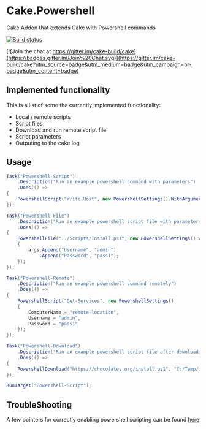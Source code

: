 # Cake.Powershell

Cake Addon that extends Cake with Powershell commands

[![Build status](https://ci.appveyor.com/api/projects/status/5g0u2757tix9se6f?svg=true)](https://ci.appveyor.com/project/PhillipSharpe/cake-powershell)

[![Join the chat at https://gitter.im/cake-build/cake](https://badges.gitter.im/Join%20Chat.svg)](https://gitter.im/cake-build/cake?utm_source=badge&utm_medium=badge&utm_campaign=pr-badge&utm_content=badge)



## Implemented functionality

This is a list of some the currently implemented functionality:

* Local / remote scripts
* Script files
* Download and run remote script file
* Script parameters
* Outputing to the cake log



## Usage

```csharp
Task("Powershell-Script")
    .Description("Run an example powershell command with parameters")
    .Does(() =>
{
    PowershellScript("Write-Host", new PowershellSettings().WithArguments(args => { args.Append("Testing..."); });
});

Task("Powershell-File")
    .Description("Run an example powershell script file with parameters")
    .Does(() =>
{
    PowershellFile("../Scripts/Install.ps1", new PowershellSettings().WithArguments(args => 
	{ 
		args.Append("Username", "admin")
			.Append("Password", "pass1");
	});
});

Task("Powershell-Remote")
    .Description("Run an example powershell command remotely")
    .Does(() =>
{
    PowershellScript("Get-Services", new PowershellSettings()
	{
		ComputerName = "remote-location",
		Username = "admin",
		Password = "pass1"
	});
});

Task("Powershell-Download")
    .Description("Run an example powershell script file after downloading its contents to a local directory")
    .Does(() =>
{
    PowershellDownload("https://chocolatey.org/install.ps1", "C:/Temp/install.ps1", new PowershellSettings());
});

RunTarget("Powershell-Script");
```



## TroubleShooting

A few pointers for correctly enabling powershell scripting can be found [here](https://github.com/SharpeRAD/Cake.Powershell/blob/master/TroubleShooting.md)